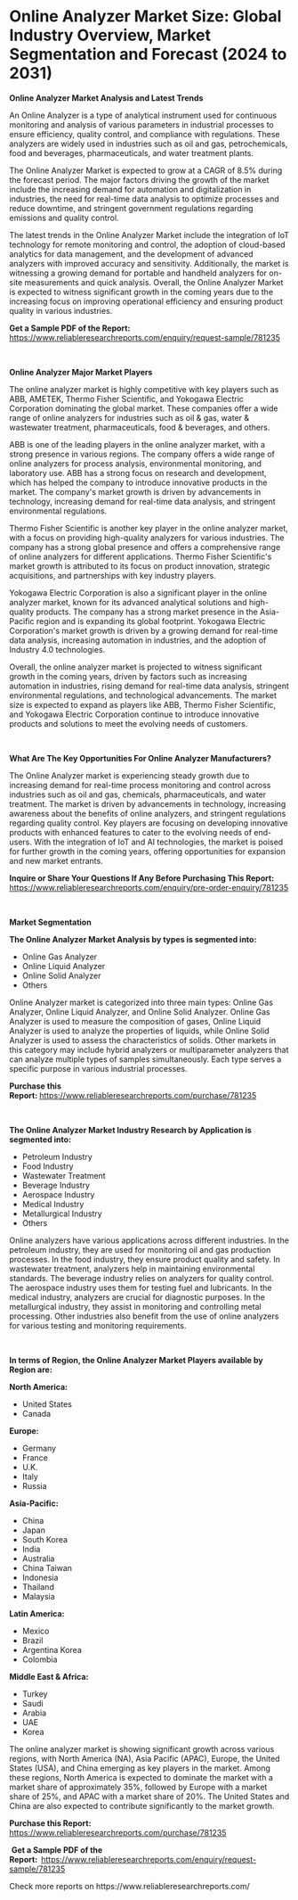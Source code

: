 <p><h1>Online Analyzer Market Size: Global Industry Overview, Market Segmentation and Forecast (2024 to 2031)</h1></p><p><strong>Online Analyzer Market Analysis and Latest Trends</strong></p>
<p><p>An Online Analyzer is a type of analytical instrument used for continuous monitoring and analysis of various parameters in industrial processes to ensure efficiency, quality control, and compliance with regulations. These analyzers are widely used in industries such as oil and gas, petrochemicals, food and beverages, pharmaceuticals, and water treatment plants.</p><p>The Online Analyzer Market is expected to grow at a CAGR of 8.5% during the forecast period. The major factors driving the growth of the market include the increasing demand for automation and digitalization in industries, the need for real-time data analysis to optimize processes and reduce downtime, and stringent government regulations regarding emissions and quality control.</p><p>The latest trends in the Online Analyzer Market include the integration of IoT technology for remote monitoring and control, the adoption of cloud-based analytics for data management, and the development of advanced analyzers with improved accuracy and sensitivity. Additionally, the market is witnessing a growing demand for portable and handheld analyzers for on-site measurements and quick analysis. Overall, the Online Analyzer Market is expected to witness significant growth in the coming years due to the increasing focus on improving operational efficiency and ensuring product quality in various industries.</p></p>
<p><strong>Get a Sample PDF of the Report:&nbsp;</strong> <a href="https://www.reliableresearchreports.com/enquiry/request-sample/781235">https://www.reliableresearchreports.com/enquiry/request-sample/781235</a></p>
<p>&nbsp;</p>
<p><strong>Online Analyzer Major Market Players</strong></p>
<p><p>The online analyzer market is highly competitive with key players such as ABB, AMETEK, Thermo Fisher Scientific, and Yokogawa Electric Corporation dominating the global market. These companies offer a wide range of online analyzers for industries such as oil & gas, water & wastewater treatment, pharmaceuticals, food & beverages, and others.</p><p>ABB is one of the leading players in the online analyzer market, with a strong presence in various regions. The company offers a wide range of online analyzers for process analysis, environmental monitoring, and laboratory use. ABB has a strong focus on research and development, which has helped the company to introduce innovative products in the market. The company's market growth is driven by advancements in technology, increasing demand for real-time data analysis, and stringent environmental regulations.</p><p>Thermo Fisher Scientific is another key player in the online analyzer market, with a focus on providing high-quality analyzers for various industries. The company has a strong global presence and offers a comprehensive range of online analyzers for different applications. Thermo Fisher Scientific's market growth is attributed to its focus on product innovation, strategic acquisitions, and partnerships with key industry players.</p><p>Yokogawa Electric Corporation is also a significant player in the online analyzer market, known for its advanced analytical solutions and high-quality products. The company has a strong market presence in the Asia-Pacific region and is expanding its global footprint. Yokogawa Electric Corporation's market growth is driven by a growing demand for real-time data analysis, increasing automation in industries, and the adoption of Industry 4.0 technologies.</p><p>Overall, the online analyzer market is projected to witness significant growth in the coming years, driven by factors such as increasing automation in industries, rising demand for real-time data analysis, stringent environmental regulations, and technological advancements. The market size is expected to expand as players like ABB, Thermo Fisher Scientific, and Yokogawa Electric Corporation continue to introduce innovative products and solutions to meet the evolving needs of customers.</p></p>
<p>&nbsp;</p>
<p><strong>What Are The Key Opportunities For Online Analyzer Manufacturers?</strong></p>
<p><p>The Online Analyzer market is experiencing steady growth due to increasing demand for real-time process monitoring and control across industries such as oil and gas, chemicals, pharmaceuticals, and water treatment. The market is driven by advancements in technology, increasing awareness about the benefits of online analyzers, and stringent regulations regarding quality control. Key players are focusing on developing innovative products with enhanced features to cater to the evolving needs of end-users. With the integration of IoT and AI technologies, the market is poised for further growth in the coming years, offering opportunities for expansion and new market entrants.</p></p>
<p><strong>Inquire or Share Your Questions If Any Before Purchasing This Report:</strong> <a href="https://www.reliableresearchreports.com/enquiry/pre-order-enquiry/781235">https://www.reliableresearchreports.com/enquiry/pre-order-enquiry/781235</a></p>
<p>&nbsp;</p>
<p><strong>Market Segmentation</strong></p>
<p><strong>The Online Analyzer Market Analysis by types is segmented into:</strong></p>
<p><ul><li>Online Gas Analyzer</li><li>Online Liquid Analyzer</li><li>Online Solid Analyzer</li><li>Others</li></ul></p>
<p><p>Online Analyzer market is categorized into three main types: Online Gas Analyzer, Online Liquid Analyzer, and Online Solid Analyzer. Online Gas Analyzer is used to measure the composition of gases, Online Liquid Analyzer is used to analyze the properties of liquids, while Online Solid Analyzer is used to assess the characteristics of solids. Other markets in this category may include hybrid analyzers or multiparameter analyzers that can analyze multiple types of samples simultaneously. Each type serves a specific purpose in various industrial processes.</p></p>
<p><strong>Purchase this Report:&nbsp;</strong><a href="https://www.reliableresearchreports.com/purchase/781235">https://www.reliableresearchreports.com/purchase/781235</a></p>
<p>&nbsp;</p>
<p><strong>The Online Analyzer Market Industry Research by Application is segmented into:</strong></p>
<p><ul><li>Petroleum Industry</li><li>Food Industry</li><li>Wastewater Treatment</li><li>Beverage Industry</li><li>Aerospace Industry</li><li>Medical Industry</li><li>Metallurgical Industry</li><li>Others</li></ul></p>
<p><p>Online analyzers have various applications across different industries. In the petroleum industry, they are used for monitoring oil and gas production processes. In the food industry, they ensure product quality and safety. In wastewater treatment, analyzers help in maintaining environmental standards. The beverage industry relies on analyzers for quality control. The aerospace industry uses them for testing fuel and lubricants. In the medical industry, analyzers are crucial for diagnostic purposes. In the metallurgical industry, they assist in monitoring and controlling metal processing. Other industries also benefit from the use of online analyzers for various testing and monitoring requirements.</p></p>
<p>&nbsp;</p>
<p><strong>In terms of Region, the Online Analyzer Market Players available by Region are:</strong></p>
<p>
    <p> <strong> North America: </strong>
        <ul>
            <li>United States</li>
            <li>Canada</li>
        </ul>
        </p> 
    <p> <strong> Europe: </strong>
        <ul>
            <li>Germany</li>
            <li>France</li>
            <li>U.K.</li>
            <li>Italy</li>
            <li>Russia</li>
        </ul>
        </p> 
    <p> <strong> Asia-Pacific: </strong>
        <ul>
            <li>China</li>
            <li>Japan</li>
            <li>South Korea</li>
            <li>India</li>
            <li>Australia</li>
            <li>China Taiwan</li>
            <li>Indonesia</li>
            <li>Thailand</li>
            <li>Malaysia</li>
        </ul>
        </p> 
    <p> <strong> Latin America: </strong>
        <ul>
            <li>Mexico</li>
            <li>Brazil</li>
            <li>Argentina Korea</li>
            <li>Colombia</li>
        </ul>
        </p> 
    <p> <strong> Middle East & Africa: </strong>
        <ul>
            <li>Turkey</li>
            <li>Saudi</li>
            <li>Arabia</li>
            <li>UAE</li>
            <li>Korea</li>
        </ul>
    </p>
    </p>
<p><p>The online analyzer market is showing significant growth across various regions, with North America (NA), Asia Pacific (APAC), Europe, the United States (USA), and China emerging as key players in the market. Among these regions, North America is expected to dominate the market with a market share of approximately 35%, followed by Europe with a market share of 25%, and APAC with a market share of 20%. The United States and China are also expected to contribute significantly to the market growth.</p></p>
<p><strong>Purchase this Report: </strong><a href="https://www.reliableresearchreports.com/purchase/781235">https://www.reliableresearchreports.com/purchase/781235</a></p>
<p>&nbsp;<strong>Get a Sample PDF of the Report:&nbsp;&nbsp;</strong><a href="https://www.reliableresearchreports.com/enquiry/request-sample/781235">https://www.reliableresearchreports.com/enquiry/request-sample/781235</a></p>
<p><strong></strong></p>
<p>Check more reports on https://www.reliableresearchreports.com/</p>